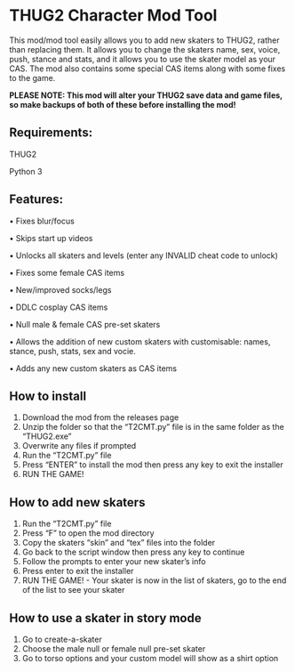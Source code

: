 # THUG2 Character Mod Tool 
This mod/mod tool easily allows you to add new skaters to THUG2, rather than replacing them. It allows you to change the skaters name, sex, voice, push, stance and stats, and it allows you to use the skater model as your CAS. The mod also contains some special CAS items along with some fixes to the game.

**PLEASE NOTE: This mod will alter your THUG2 save data and game files, so make backups of both of these before installing the mod!** 

## Requirements:
THUG2

Python 3

## Features: 
•	Fixes blur/focus

•	Skips start up videos

•	Unlocks all skaters and levels (enter any INVALID cheat code to unlock)

•	Fixes some female CAS items

•	New/improved socks/legs

•	DDLC cosplay CAS items

•	Null male & female CAS pre-set skaters

•	Allows the addition of new custom skaters with customisable: names, stance, push, stats, sex and vocie.

•	Adds any new custom skaters as CAS items

## How to install
1.	Download the mod from the releases page
2.	Unzip the folder so that the “T2CMT.py” file is in the same folder as the “THUG2.exe”
3.	Overwrite any files if prompted
4.	Run the “T2CMT.py” file
5.	Press “ENTER” to install the mod then press any key to exit the installer
6.	RUN THE GAME!

## How to add new skaters
1.	Run the “T2CMT.py” file
2.	Press “F” to open the mod directory
3.	Copy the skaters “skin” and “tex” files into the folder
4.	Go back to the script window then press any key to continue
5.	Follow the prompts to enter your new skater’s info
6.	Press enter to exit the installer
7.	RUN THE GAME! - Your skater is now in the list of skaters, go to the end of the list to see your skater

## How to use a skater in story mode
1.	Go to create-a-skater
2.	Choose the male null or female null pre-set skater
3.	Go to torso options and your custom model will show as a shirt option
